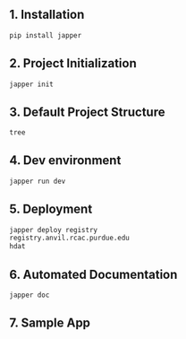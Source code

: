 ## 1. Installation

```bash
pip install japper
```

## 2. Project Initialization

```bash
japper init
```

## 3. Default Project Structure

```bash
tree
```

## 4. Dev environment

```bash
japper run dev
```

## 5. Deployment

```bash
japper deploy registry
registry.anvil.rcac.purdue.edu
hdat
```

## 6. Automated Documentation

```bash
japper doc
```

## 7. Sample App

